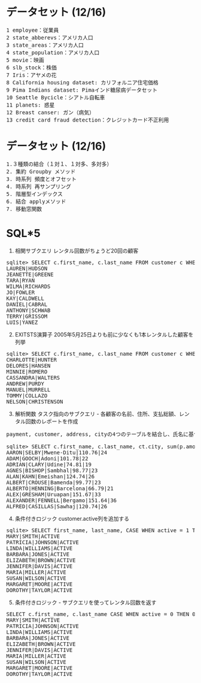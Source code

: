 # データセット (12/16)
<pre>
1 employee：従業員
2 state_abberevs：アメリカ人口
3 state_areas：アメリカ人口
4 state_population：アメリカ人口
5 movie：映画
6 slb_stock：株価
7 Iris：アヤメの花
8 California housing dataset: カリフォルニア住宅価格
9 Pima Indians dataset: Pimaインド糖尿病データセット
10 Seattle Bycicle：シアトル自転車
11 planets: 惑星
12 Breast canser: ガン（病気）
13 credit card fraud detection：クレジットカード不正利用
</pre>

# データセット (12/16)
<pre>
1.３種類の結合（１対１、１対多、多対多）
2. 集約 Groupby メソッド
3. 時系列 頻度とオフセット
4. 時系列 再サンプリング
5. 階層型インデックス
6. 結合 applyメソッド
7. 移動窓関数
</pre>
  
# SQL*5

1. 相関サブクエリ レンタル回数がちょうど20回の顧客
<pre>
sqlite> SELECT c.first_name, c.last_name FROM customer c WHERE 20 = (SELECT count(*) FROM rental r WHERE r.customer_id = c.customer_id) LIMIT 10;
LAUREN|HUDSON
JEANETTE|GREENE
TARA|RYAN
WILMA|RICHARDS
JO|FOWLER
KAY|CALDWELL
DANIEL|CABRAL
ANTHONY|SCHWAB
TERRY|GRISSOM
LUIS|YANEZ
</pre>

2. EXITSTS演算子 2005年5月25日よりも前に少なくも1本レンタルした顧客を列挙
<pre>
sqlite> SELECT c.first_name, c.last_name FROM customer c WHERE EXISTS (SELECT 1 FROM rental r WHERE r.customer_id = c.customer_id AND date(r.rental_date) < '2005-05-25');
CHARLOTTE|HUNTER
DELORES|HANSEN
MINNIE|ROMERO
CASSANDRA|WALTERS
ANDREW|PURDY
MANUEL|MURRELL
TOMMY|COLLAZO
NELSON|CHRISTENSON
</pre>

3. 解析関数 タスク指向のサブクエリ - 各顧客の名前、住所、支払総額、レンタル回数のレポートを作成
<pre>
payment, customer, address, cityの4つのテーブルを結合し、氏名に基づいてグループ化

sqlite> SELECT c.first_name, c.last_name, ct.city, sum(p.amount) tot_payments, count(*) tot_rentals FROM payment p INNER JOIN customer c ON p.customer_id = c.customer_id INNER JOIN address a ON c.address_id = a.address_id INNER JOIN city ct ON a.city_id = ct.city_id GROUP BY c.first_name, c.last_name, ct.city LIMIT 10;
AARON|SELBY|Mwene-Ditu|110.76|24
ADAM|GOOCH|Adoni|101.78|22
ADRIAN|CLARY|Udine|74.81|19
AGNES|BISHOP|Sambhal|98.77|23
ALAN|KAHN|Emeishan|124.74|26
ALBERT|CROUSE|Bamenda|99.77|23
ALBERTO|HENNING|Barcelona|66.79|21
ALEX|GRESHAM|Uruapan|151.67|33
ALEXANDER|FENNELL|Bergamo|151.64|36
ALFRED|CASILLAS|Sawhaj|120.74|26
</pre>

4. 条件付きロジック customer.active列を追加する
<pre>
sqlite> SELECT first_name, last_name, CASE WHEN active = 1 THEN 'ACTIVE' ELSE 'INACTIVE' END active_type FROM customer LIMIT 10;
MARY|SMITH|ACTIVE
PATRICIA|JOHNSON|ACTIVE
LINDA|WILLIAMS|ACTIVE
BARBARA|JONES|ACTIVE
ELIZABETH|BROWN|ACTIVE
JENNIFER|DAVIS|ACTIVE
MARIA|MILLER|ACTIVE
SUSAN|WILSON|ACTIVE
MARGARET|MOORE|ACTIVE
DOROTHY|TAYLOR|ACTIVE
</pre>

5. 条件付きロジック - サブクエリを使ってレンタル回数を返す
<pre>
SELECT c.first_name, c.last_name CASE WHEN active = 0 THEN 0 ELSE (SELECT count(*) FROM rental r WHERE r.customer_id = c.customer_id) END NUM_rentals FROM customer c;
MARY|SMITH|ACTIVE
PATRICIA|JOHNSON|ACTIVE
LINDA|WILLIAMS|ACTIVE
BARBARA|JONES|ACTIVE
ELIZABETH|BROWN|ACTIVE
JENNIFER|DAVIS|ACTIVE
MARIA|MILLER|ACTIVE
SUSAN|WILSON|ACTIVE
MARGARET|MOORE|ACTIVE
DOROTHY|TAYLOR|ACTIVE
</pre>
